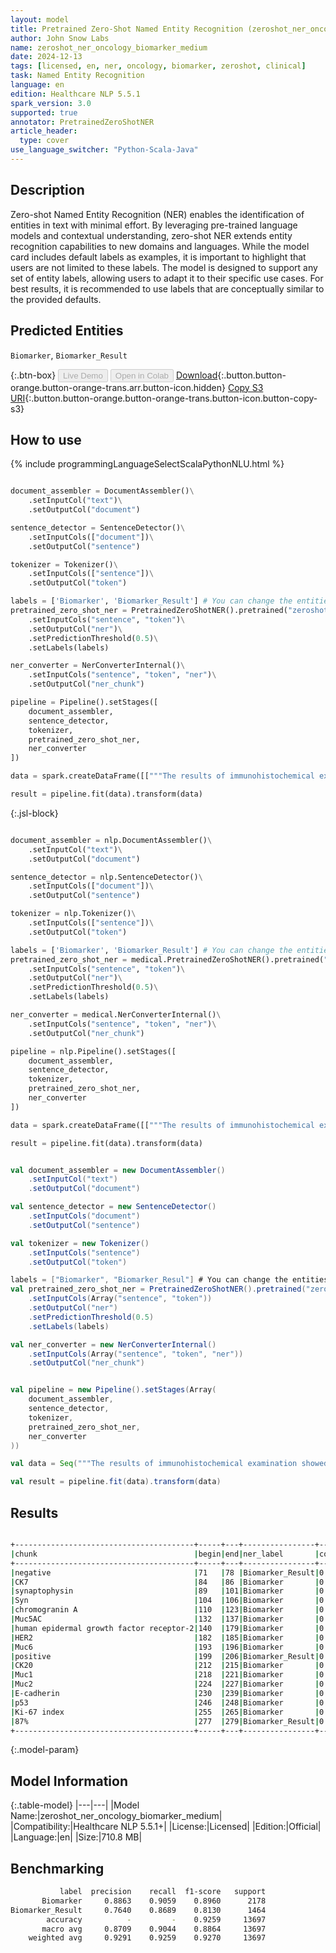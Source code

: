 ```yaml
---
layout: model
title: Pretrained Zero-Shot Named Entity Recognition (zeroshot_ner_oncology_biomarker_medium)
author: John Snow Labs
name: zeroshot_ner_oncology_biomarker_medium
date: 2024-12-13
tags: [licensed, en, ner, oncology, biomarker, zeroshot, clinical]
task: Named Entity Recognition
language: en
edition: Healthcare NLP 5.5.1
spark_version: 3.0
supported: true
annotator: PretrainedZeroShotNER
article_header:
  type: cover
use_language_switcher: "Python-Scala-Java"
---
```


## Description

Zero-shot Named Entity Recognition (NER) enables the identification of entities in text with minimal effort. By leveraging pre-trained language models and contextual understanding, zero-shot NER extends entity recognition capabilities to new domains and languages.
While the model card includes default labels as examples, it is important to highlight that users are not limited to these labels. The model is designed to support any set of entity labels, allowing users to adapt it to their specific use cases. For best results, it is recommended to use labels that are conceptually similar to the provided defaults.

## Predicted Entities

`Biomarker`, `Biomarker_Result`

{:.btn-box}
<button class="button button-orange" disabled>Live Demo</button>
<button class="button button-orange" disabled>Open in Colab</button>
[Download](https://s3.amazonaws.com/auxdata.johnsnowlabs.com/clinical/models/zeroshot_ner_oncology_biomarker_medium_en_5.5.1_3.0_1734080903845.zip){:.button.button-orange.button-orange-trans.arr.button-icon.hidden}
[Copy S3 URI](s3://auxdata.johnsnowlabs.com/clinical/models/zeroshot_ner_oncology_biomarker_medium_en_5.5.1_3.0_1734080903845.zip){:.button.button-orange.button-orange-trans.button-icon.button-copy-s3}

## How to use



<div class="tabs-box" markdown="1">
{% include programmingLanguageSelectScalaPythonNLU.html %}
  
```python

document_assembler = DocumentAssembler()\
    .setInputCol("text")\
    .setOutputCol("document")

sentence_detector = SentenceDetector()\
    .setInputCols(["document"])\
    .setOutputCol("sentence")

tokenizer = Tokenizer()\
    .setInputCols(["sentence"])\
    .setOutputCol("token")

labels = ['Biomarker', 'Biomarker_Result'] # You can change the entities
pretrained_zero_shot_ner = PretrainedZeroShotNER().pretrained("zeroshot_ner_oncology_biomarker_medium", "en", "clinical/models")\
    .setInputCols("sentence", "token")\
    .setOutputCol("ner")\
    .setPredictionThreshold(0.5)\
    .setLabels(labels)

ner_converter = NerConverterInternal()\
    .setInputCols("sentence", "token", "ner")\
    .setOutputCol("ner_chunk")

pipeline = Pipeline().setStages([
    document_assembler,
    sentence_detector,
    tokenizer,
    pretrained_zero_shot_ner,
    ner_converter
])

data = spark.createDataFrame([["""The results of immunohistochemical examination showed that she tested negative for CK7, synaptophysin (Syn), chromogranin A (CgA), Muc5AC, human epidermal growth factor receptor-2 (HER2), and Muc6; positive for CK20, Muc1, Muc2, E-cadherin, and p53; the Ki-67 index was about 87% ."""]]).toDF("text")

result = pipeline.fit(data).transform(data)

```

{:.jsl-block}
```python

document_assembler = nlp.DocumentAssembler()\
    .setInputCol("text")\
    .setOutputCol("document")

sentence_detector = nlp.SentenceDetector()\
    .setInputCols(["document"])\
    .setOutputCol("sentence")

tokenizer = nlp.Tokenizer()\
    .setInputCols(["sentence"])\
    .setOutputCol("token")

labels = ['Biomarker', 'Biomarker_Result'] # You can change the entities
pretrained_zero_shot_ner = medical.PretrainedZeroShotNER().pretrained("zeroshot_ner_oncology_biomarker_medium", "en", "clinical/models")\
    .setInputCols("sentence", "token")\
    .setOutputCol("ner")\
    .setPredictionThreshold(0.5)\
    .setLabels(labels)

ner_converter = medical.NerConverterInternal()\
    .setInputCols("sentence", "token", "ner")\
    .setOutputCol("ner_chunk")

pipeline = nlp.Pipeline().setStages([
    document_assembler,
    sentence_detector,
    tokenizer,
    pretrained_zero_shot_ner,
    ner_converter
])

data = spark.createDataFrame([["""The results of immunohistochemical examination showed that she tested negative for CK7, synaptophysin (Syn), chromogranin A (CgA), Muc5AC, human epidermal growth factor receptor-2 (HER2), and Muc6; positive for CK20, Muc1, Muc2, E-cadherin, and p53; the Ki-67 index was about 87% ."""]]).toDF("text")

result = pipeline.fit(data).transform(data)

```
```scala

val document_assembler = new DocumentAssembler()
    .setInputCol("text")
    .setOutputCol("document")

val sentence_detector = new SentenceDetector()
    .setInputCols("document")
    .setOutputCol("sentence")

val tokenizer = new Tokenizer()
    .setInputCols("sentence")
    .setOutputCol("token")

labels = ["Biomarker", "Biomarker_Resul"] # You can change the entities
val pretrained_zero_shot_ner = PretrainedZeroShotNER().pretrained("zeroshot_ner_oncology_biomarker_medium", "en", "clinical/models")
    .setInputCols(Array("sentence", "token"))
    .setOutputCol("ner")
    .setPredictionThreshold(0.5)
    .setLabels(labels)

val ner_converter = new NerConverterInternal()
    .setInputCols(Array("sentence", "token", "ner"))
    .setOutputCol("ner_chunk")


val pipeline = new Pipeline().setStages(Array(
    document_assembler,
    sentence_detector,
    tokenizer,
    pretrained_zero_shot_ner,
    ner_converter
))

val data = Seq("""The results of immunohistochemical examination showed that she tested negative for CK7, synaptophysin (Syn), chromogranin A (CgA), Muc5AC, human epidermal growth factor receptor-2 (HER2), and Muc6; positive for CK20, Muc1, Muc2, E-cadherin, and p53; the Ki-67 index was about 87% .""").toDF("text")

val result = pipeline.fit(data).transform(data)

```
</div>

## Results

```bash

+----------------------------------------+-----+---+----------------+----------+
|chunk                                   |begin|end|ner_label       |confidence|
+----------------------------------------+-----+---+----------------+----------+
|negative                                |71   |78 |Biomarker_Result|0.96627086|
|CK7                                     |84   |86 |Biomarker       |0.98598194|
|synaptophysin                           |89   |101|Biomarker       |0.97052944|
|Syn                                     |104  |106|Biomarker       |0.5375477 |
|chromogranin A                          |110  |123|Biomarker       |0.95293134|
|Muc5AC                                  |132  |137|Biomarker       |0.9601343 |
|human epidermal growth factor receptor-2|140  |179|Biomarker       |0.95500314|
|HER2                                    |182  |185|Biomarker       |0.87689865|
|Muc6                                    |193  |196|Biomarker       |0.9785201 |
|positive                                |199  |206|Biomarker_Result|0.99296826|
|CK20                                    |212  |215|Biomarker       |0.99122345|
|Muc1                                    |218  |221|Biomarker       |0.97516555|
|Muc2                                    |224  |227|Biomarker       |0.9656944 |
|E-cadherin                              |230  |239|Biomarker       |0.98840755|
|p53                                     |246  |248|Biomarker       |0.9895884 |
|Ki-67 index                             |255  |265|Biomarker       |0.90272933|
|87%                                     |277  |279|Biomarker_Result|0.84652114|
+----------------------------------------+-----+---+----------------+----------+

```

{:.model-param}
## Model Information

{:.table-model}
|---|---|
|Model Name:|zeroshot_ner_oncology_biomarker_medium|
|Compatibility:|Healthcare NLP 5.5.1+|
|License:|Licensed|
|Edition:|Official|
|Language:|en|
|Size:|710.8 MB|


## Benchmarking

```bash
           label  precision    recall  f1-score   support
       Biomarker     0.8863    0.9059    0.8960      2178
Biomarker_Result     0.7640    0.8689    0.8130      1464
        accuracy          -         -    0.9259     13697
       macro avg     0.8709    0.9044    0.8864     13697
    weighted avg     0.9291    0.9259    0.9270     13697
```
